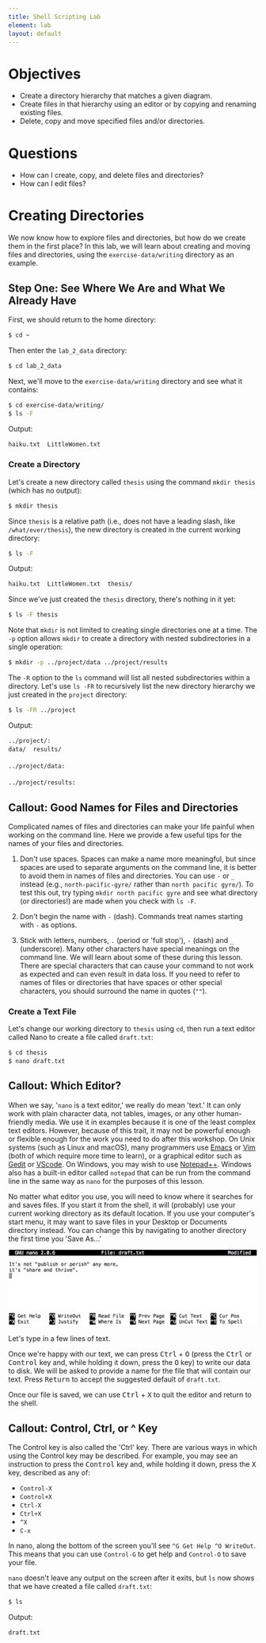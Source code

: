 ```yaml
---
title: Shell Scripting Lab
element: lab
layout: default
---
```


# Objectives

- Create a directory hierarchy that matches a given diagram.
- Create files in that hierarchy using an editor or by copying and renaming existing files.
- Delete, copy and move specified files and/or directories.

# Questions

- How can I create, copy, and delete files and directories?
- How can I edit files?

# Creating Directories

We now know how to explore files and directories, but how do we create them in the first place? In this lab, we will learn about creating and moving files and directories, using the `exercise-data/writing` directory as an example.

## Step One: See Where We Are and What We Already Have

First, we should return to the home directory:

```bash
$ cd ~
```

Then enter the `lab_2_data` directory:

```bash
$ cd lab_2_data
```

Next, we'll move to the `exercise-data/writing` directory and see what it contains:

```bash
$ cd exercise-data/writing/
$ ls -F
```

Output:
```bash
haiku.txt  LittleWomen.txt
```

### Create a Directory

Let's create a new directory called `thesis` using the command `mkdir thesis` (which has no output):

```bash
$ mkdir thesis
```

Since `thesis` is a relative path (i.e., does not have a leading slash, like `/what/ever/thesis`), the new directory is created in the current working directory:

```bash
$ ls -F
```

Output:
```bash
haiku.txt  LittleWomen.txt  thesis/
```

Since we've just created the `thesis` directory, there's nothing in it yet:

```bash
$ ls -F thesis
```

Note that `mkdir` is not limited to creating single directories one at a time. The `-p` option allows `mkdir` to create a directory with nested subdirectories in a single operation:

```bash
$ mkdir -p ../project/data ../project/results
```

The `-R` option to the `ls` command will list all nested subdirectories within a directory. Let's use `ls -FR` to recursively list the new directory hierarchy we just created in the `project` directory:

```bash
$ ls -FR ../project
```

Output:
```bash
../project/:
data/  results/

../project/data:

../project/results:
```

## Callout: Good Names for Files and Directories

Complicated names of files and directories can make your life painful when working on the command line. Here we provide a few useful tips for the names of your files and directories.

1. Don't use spaces. Spaces can make a name more meaningful, but since spaces are used to separate arguments on the command line, it is better to avoid them in names of files and directories. You can use `-` or `_` instead (e.g., `north-pacific-gyre/` rather than `north pacific gyre/`). To test this out, try typing `mkdir north pacific gyre` and see what directory (or directories!) are made when you check with `ls -F`.

2. Don't begin the name with `-` (dash). Commands treat names starting with `-` as options.

3. Stick with letters, numbers, `.` (period or 'full stop'), `-` (dash) and `_` (underscore). Many other characters have special meanings on the command line. We will learn about some of these during this lesson. There are special characters that can cause your command to not work as expected and can even result in data loss. If you need to refer to names of files or directories that have spaces or other special characters, you should surround the name in quotes (`""`).

### Create a Text File

Let's change our working directory to `thesis` using `cd`, then run a text editor called Nano to create a file called `draft.txt`:

```bash
$ cd thesis
$ nano draft.txt
```

## Callout: Which Editor?

When we say, '`nano` is a text editor,' we really do mean 'text.' It can only work with plain character data, not tables, images, or any other human-friendly media. We use it in examples because it is one of the least complex text editors. However, because of this trait, it may not be powerful enough or flexible enough for the work you need to do after this workshop. On Unix systems (such as Linux and macOS), many programmers use [Emacs](https://www.gnu.org/software/emacs/) or [Vim](https://www.vim.org/) (both of which require more time to learn), or a graphical editor such as [Gedit](https://projects.gnome.org/gedit/) or [VScode](https://code.visualstudio.com/). On Windows, you may wish to use [Notepad++](https://notepad-plus-plus.org/). Windows also has a built-in editor called `notepad` that can be run from the command line in the same way as `nano` for the purposes of this lesson.

No matter what editor you use, you will need to know where it searches for and saves files. If you start it from the shell, it will (probably) use your current working directory as its default location. If you use your computer's start menu, it may want to save files in your Desktop or Documents directory instead. You can change this by navigating to another directory the first time you 'Save As...'

![Nano Screenshot](figs/nano-screenshot.png)

Let's type in a few lines of text.

Once we're happy with our text, we can press <kbd>Ctrl</kbd> + <kbd>O</kbd> (press the <kbd>Ctrl</kbd> or <kbd>Control</kbd> key and, while holding it down, press the <kbd>O</kbd> key) to write our data to disk. We will be asked to provide a name for the file that will contain our text. Press <kbd>Return</kbd> to accept the suggested default of `draft.txt`.

Once our file is saved, we can use <kbd>Ctrl</kbd> + <kbd>X</kbd> to quit the editor and return to the shell.

## Callout: Control, Ctrl, or ^ Key

The Control key is also called the 'Ctrl' key. There are various ways in which using the Control key may be described. For example, you may see an instruction to press the <kbd>Control</kbd> key and, while holding it down, press the <kbd>X</kbd> key, described as any of:

- `Control-X`
- `Control+X`
- `Ctrl-X`
- `Ctrl+X`
- `^X`
- `C-x`

In nano, along the bottom of the screen you'll see `^G Get Help ^O WriteOut`. This means that you can use `Control-G` to get help and `Control-O` to save your file.

`nano` doesn't leave any output on the screen after it exits, but `ls` now shows that we have created a file called `draft.txt`:

```bash
$ ls
```

Output:
```bash
draft.txt


